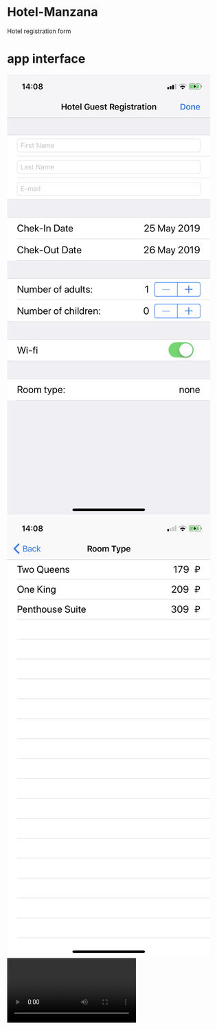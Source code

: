# Hotel-Manzana
Hotel registration form

# app interface
![screenshot of sample](https://github.com/Davirepository/Hotel-Manzana/blob/master/Hotel%20Manzana/promo/IMG_0023.PNG)
![screenshot of sample](https://github.com/Davirepository/Hotel-Manzana/blob/master/Hotel%20Manzana/promo/IMG_0024.PNG)
![video sample](https://github.com/Davirepository/Hotel-Manzana/blob/master/Hotel%20Manzana/promo/RPReplay_Final1558782292.MP4)
